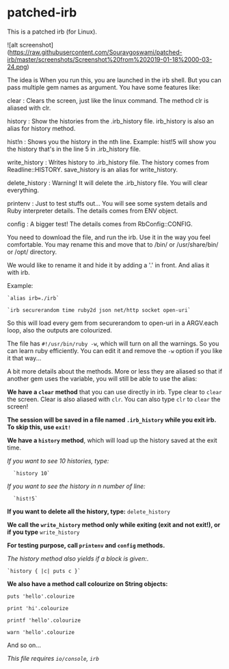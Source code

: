 # patched-irb
This is a patched irb (for Linux).

![alt screenshot] (https://raw.githubusercontent.com/Souravgoswami/patched-irb/master/screenshots/Screenshot%20from%202019-01-18%2000-03-24.png)

The idea is When you run this, you are launched in the irb shell. But you can pass multiple gem names as argument. You have some features like:

clear : Clears the screen, just like the linux command. The method clr is aliased with clr.

history : Show the histories from the .irb_history file. irb_history is also an alias for history method.

hist!n : Shows you the history in the nth line. Example: hist!5 will show you the history that's in the line 5 in .irb_history file.

write_history : Writes history to .irb_history file. The history comes from Readline::HISTORY. save_history is an alias for write_history.

delete_history : Warning! It will delete the .irb_history file. You will clear everything.

printenv : Just to test stuffs out... You will see some system details and Ruby interpreter details. The details comes from ENV object.

config : A bigger test! The details comes from RbConfig::CONFIG.

You need to download the file, and run the irb. Use it in the way you feel comfortable.
You may rename this and move that to /bin/ or /usr/share/bin/ or /opt/ directory.

We would like to rename it and hide it by adding a '.' in front. And alias it with irb.

Example:

    `alias irb=./irb`
    
    `irb securerandom time ruby2d json net/http socket open-uri`
    
    
So this will load every gem from securerandom to open-uri in a ARGV.each loop, also the outputs are colourized.

The file has `#!/usr/bin/ruby -w`, which will turn on all the warnings. So you can learn ruby efficiently. You can edit it and remove the `-w` option if you like it that way...

A bit more details about the methods. More or less they are aliased so that if another gem uses the variable, you will still be able to use the alias:

**We have a `clear` method** that you can use directly in irb. Type clear to `clear` the screen. Clear is also aliased with `clr`. You can also type `clr` to `clear` the screen!

**The session will be saved in a file named `.irb_history` while you exit irb. To skip this, use `exit!`**

**We have a `history` method**, which will load up the history saved at the exit time.

 *If you want to see 10 histories, type:*
 
      `history 10`

 *If you want to see the history in n number of line:*
 
      `hist!5`

 **If you want to delete all the history, type:**
      `delete_history`

**We call the `write_history` method only while exiting (exit and not exit!), or if you type** `write_history`

**For testing purpose, call `printenv` and `config` methods.**

*The history method also yields if a block is given:*.

    `history { |c| puts c }`
    
   
**We also have a method call colourize on String objects:**

  `puts 'hello'.colourize`
  
  `print 'hi'.colourize`
  
  `printf 'hello'.colourize`
  
  `warn 'hello'.colourize`
  
And so on...

*This file requires `io/console`, `irb`*
